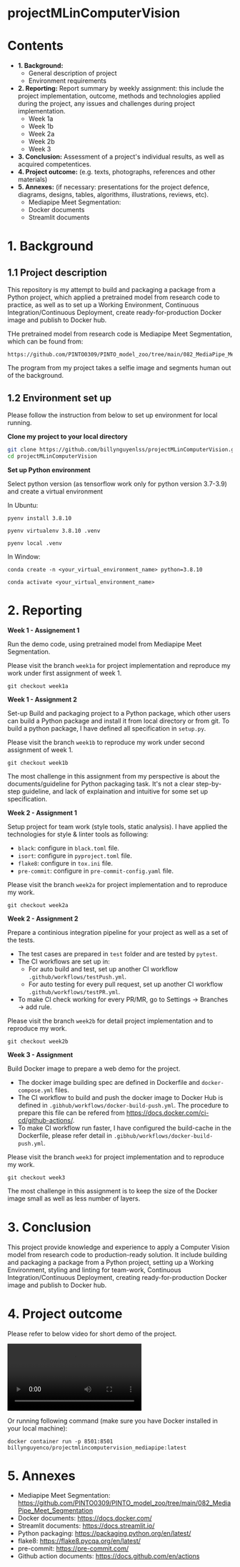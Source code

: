 # projectMLinComputerVision

# Contents

- **1. Background:**
    * General description of project
    * Environment requirements
- **2. Reporting:** Report summary by weekly assignment: this include the project implementation, outcome, methods and technologies applied during the project, any issues and challenges during project implementation.
    * Week 1a
    * Week 1b
    * Week 2a
    * Week 2b
    * Week 3
- **3. Conclusion:** Assessment of a project's individual results, as well as acquired competentices.
- **4. Project outcome:** (e.g. texts, photographs, references and other materials)
- **5. Annexes:**
(if necessary: presentations for the project defence, diagrams, designs, tables, algorithms, illustrations, reviews, etc).
    - Mediapipe Meet Segmentation:
    - Docker documents
    - Streamlit documents

# 1. Background

## 1.1 Project description

This repository is my attempt to build and packaging a package from a Python project, which applied a pretrained model from research code to practice, as well as to set up a Working Environment, Continuous Integration/Continuous Deployment, create ready-for-production Docker image and publish to Docker hub.

THe pretrained model from research code is Mediapipe Meet Segmentation, which can be found from:

```
https://github.com/PINTO0309/PINTO_model_zoo/tree/main/082_MediaPipe_Meet_Segmentation
```
The program from my project takes a selfie image and segments human out of the background.

## 1.2 Environment set up

Please follow the instruction from below to set up environment for local running.

**Clone my project to your local directory**

```bash
git clone https://github.com/billynguyenlss/projectMLinComputerVision.git
cd projectMLinComputerVision
```

**Set up Python environment**

Select python version (as tensorflow work only for python version 3.7-3.9) and create a virtual environment

In Ubuntu:
```
pyenv install 3.8.10

pyenv virtualenv 3.8.10 .venv

pyenv local .venv
```

In Window:
```
conda create -n <your_virtual_environment_name> python=3.8.10

conda activate <your_virtual_environment_name>
```

# 2. Reporting

**Week 1 - Assignement 1**

Run the demo code, using pretrained model from Mediapipe Meet Segmentation.

Please visit the branch `week1a` for project implementation and reproduce my work under first assignment of week 1.

```
git checkout week1a
```

**Week 1 - Assignment 2**

Set-up Build and packaging project to a Python package, which other users can build a Python package and install it from local directory or from git. To build a python package, I have defined all specification in `setup.py`.

Please visit the branch `week1b` to reproduce my work under second assignment of week 1.

```
git checkout week1b
```

The most challenge in this assignment from my perspective is about the documents/guideline for Python packaging task. It's not a clear step-by-step guideline, and lack of explaination and intuitive for some set up specification.

**Week 2 - Assignment 1**

Setup project for team work (style tools, static analysis). I have applied the technologies for style & linter tools as following:
* `black`: configure in `black.toml` file.
* `isort`: configure in `pyproject.toml` file.
* `flake8`: configure in `tox.ini` file.
* `pre-commit`: configure in `pre-commit-config.yaml` file.

Please visit the branch `week2a` for project implementation and to reproduce my work.

```
git checkout week2a
```

**Week 2 - Assignment 2**

Prepare a continious integration pipeline for your project as well as a set of the tests.

* The test cases are prepared in `test` folder and are tested by `pytest`.
* The CI workflows are set up in:
    * For auto build and test, set up another CI workflow `.github/workflows/testPush.yml`.
    * For auto testing for every pull request, set up another CI workflow `.github/workflows/testPR.yml`.
* To make CI check working for every PR/MR, go to Settings -> Branches -> add rule.

Please visit the branch `week2b` for detail project implementation and to reproduce my work.

```
git checkout week2b
```

**Week 3 - Assignment**

Build Docker image to prepare a web demo for the project.

* The docker image building spec are defined in Dockerfile and `docker-compose.yml` files.
* The CI workflow to build and push the docker image to Docker Hub is defined in `.gibhub/workflows/docker-build-push.yml`. The procedure to prepare this file can be refered from https://docs.docker.com/ci-cd/github-actions/.
* To make CI workflow run faster, I have configured the build-cache in the Dockerfile, please refer detail in `.gibhub/workflows/docker-build-push.yml`.

Please visit the branch `week3` for project implementation and to reproduce my work.

```
git checkout week3
```

The most challenge in this assignment is to keep the size of the Docker image small as well as less number of layers.

# 3. Conclusion

This project provide knowledge and experience to apply a Computer Vision model from research code to production-ready solution.
It include building and packaging a package from a Python project, setting up a Working Environment, styling and linting for team-work, Continuous Integration/Continuous Deployment, creating ready-for-production Docker image and publish to Docker hub.

# 4. Project outcome

Please refer to below video for short demo of the project.

![docker demo](https://user-images.githubusercontent.com/51374762/156072280-4b01cfaa-b14c-4167-8e80-ee40423cad69.mp4)

Or running following command (make sure you have Docker installed in your local machine):

```
docker container run -p 8501:8501 billynguyenco/projectmlincomputervision_mediapipe:latest
```

# 5. Annexes
- Mediapipe Meet Segmentation: https://github.com/PINTO0309/PINTO_model_zoo/tree/main/082_MediaPipe_Meet_Segmentation
- Docker documents: https://docs.docker.com/
- Streamlit documents: https://docs.streamlit.io/
- Python packaging: https://packaging.python.org/en/latest/
- flake8: https://flake8.pycqa.org/en/latest/
- pre-commit: https://pre-commit.com/
- Github action documents: https://docs.github.com/en/actions

